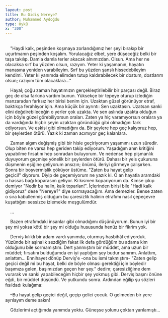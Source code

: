 ```yaml
---
layout: post
title: Bu Gidiş Nereye?
author: Muhammed Aydoğdu
type: Öykü
x: "200"
---
```

<br/>
&nbsp;&nbsp;&nbsp;&nbsp;"Haydi kalk, peşinden koşmaya zorlandığımız her şeyi bırakıp bir uçurtmanın peşinden koşalım. Yorulacağız elbet, yere düşeceğiz belki bir taşa takılıp. Damla damla terler akacak alnımızdan. Olsun. Ama her ne olacaksa sırf bu yüzden olsun, razıyım. Yeter ki yaşamanın, hayatın manasına yeniden varabileyim. Sırf bu yüzden şanslı hissedebileyim kendimi. Yeter ki yanımda elimden tutup kaldırabilecek bir dostum, dostlarım olsun; razıyım tüm olacaklara..."

&nbsp;&nbsp;&nbsp;&nbsp;Hayal; çoğu zaman hayatımızın gerçekleştirilebilir bir parçası değil. Biraz geç de olsa farkına vardım bunun. Yüksekçe bir tepeye oturup izlediğin manzaradan farksız her birisi benim için. Uzaktan güzel görünüyor etraf, baktıkça ferahlıyor için. Ama küçük bir ayrıntı: Sen uzaktasın. Uzatsan sanki elini değdirebileceğin o yerler çok uzakta. Ve sen aslında uzakta olduğun için böyle güzel görebiliyorsun oraları. Zaten ya hiç varamıyorsun oralara ya da vardığında hiçbir şeyin uzaktan göründüğü gibi olmadığını fark ediyorsun. Ve eskisi gibi olmadığını da. Bir şeylere hep geç kalıyoruz hep, bir şeylerden ötürü. Yazık ki zaman acımıyor geç kalanlara.

&nbsp;&nbsp;&nbsp;&nbsp;Zaman algım değişmiş gibi bir hisle geçiriyorum yaşamımı uzun süredir. Olup biten ne varsa hep geriden takip ediyorum. Yaşadığım anın kritiğini yapabilme fırsatını hep sonradan buluyorum. Ve nedense hep pişmanlık duyuyorum geçmişe yönelik bir şeylerden ötürü. Dahası bir yeis çukuruna düşmenin eşiğine geliyorum ansızın; önümü, ileriyi görmeye çalışırken. Sonra bir boşvermişlik çöküyor üstüme. "Zaten bu hayat gelip geçici!" diyorum. Diyip de geçemiyorum ne yazık ki. O an hayatla aramdaki o hassas bağı koparasım geliyor. Ki kısmen koparıyorum da. Kimse çıkıp demiyor "Nedir bu halin, kalk toparlan!". İçlerinden birisi bile "Hadi kalk gidiyoruz" dese "Nereye?" diye sormayacağım. Ama demezler. Bense zaten o sıra kabullenmiş olduğum bu çaresizlik halinin etrafımı nasıl çepeçevre kuşattığını sessizce izlemekle meşgulümdür.

&nbsp;&nbsp;&nbsp;&nbsp;…

&nbsp;&nbsp;&nbsp;&nbsp;Bazen etrafımdaki insanlar gibi olmadığımı düşünüyorum. Bunun iyi bir şey mi yoksa kötü bir şey mi olduğu hususunda henüz bir fikrim yok.

&nbsp;&nbsp;&nbsp;&nbsp;Derviş kılıklı bir adam vardı yanımda, oturmuş hasbihâl ediyorduk. Yüzünde bir aşinalık sezdiğim fakat ilk defa gördüğüm bu adama kim olduğunu bile sormamıştım. Dert yanmıştım bir müddet, ama uzun bir müddet; fırsatını bulduğumda en iyi yaptığım şey budur sanırım. Anlattım, anlattım... Ennihayet dönüp Derviş'e -ona bu ismi takmıştım- "Zaten gelip geçici değil mi bu hayat, belki de böyle olması gerektiği için böyledir başımıza gelen, başımızdan geçen her şey." dedim; çaresizliğime dem vurarak ve sanki yapabileceğim hiçbir şey yokmuş gibi. Derviş başını önüne eğdi, bir müddet düşündü. Ve yutkundu sonra. Ardından eğilip şu sözleri fısıldadı kulağıma:

&nbsp;&nbsp;&nbsp;&nbsp;–Bu hayat gelip geçici değil, geçip gelici çocuk. O gelmeden bir yere ayrılayım deme sakın!

&nbsp;&nbsp;&nbsp;&nbsp;Gözlerimi açtığımda yanımda yoktu. Güneşse yolunu çoktan yarılamıştı...
